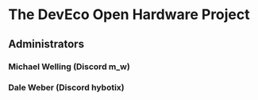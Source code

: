 # The DevEco Open Hardware Project

## Administrators

### Michael Welling (Discord m_w)
### Dale Weber (Discord hybotix)
